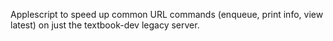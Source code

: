 Applescript to speed up common URL commands (enqueue, print info, view latest) on just the textbook-dev legacy server. 